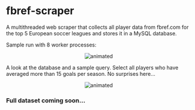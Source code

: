 # fbref-scraper
A multithreaded web scraper that collects all player data from fbref.com for the top 5 European soccer leagues and stores it in a MySQL database. 

Sample run with 8 worker processes:

<p align="center">
  <img src="https://user-images.githubusercontent.com/66108163/147793493-b4fffde7-1633-43c9-9e85-b72403aff9a8.gif" alt="animated" />
</p>

A look at the database and a sample query. Select all players who have averaged more than 15 goals per season. No surprises here...

<p align="center">
  <img src="https://user-images.githubusercontent.com/66108163/147796537-e6e0c159-842a-4ea4-afd0-f74f5d653994.gif" alt="animated" />
</p>


### Full dataset coming soon...
